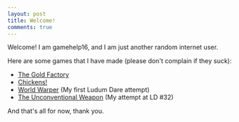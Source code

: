 ```yaml
---
layout: post
title: Welcome!
comments: true
---
```


Welcome! I am gamehelp16, and I am just another random internet user.

Here are some games that I have made (please don't complain if they suck):
* [The Gold Factory](http://gamehelp16.github.io/thegoldfactory/)
* [Chickens!](http://gamehelp16.github.io/chickens/)
* [World Warper](http://gamehelp16.github.io/world-warper-ld30/) (My first Ludum Dare attempt)
* [The Unconventional Weapon](http://gamehelp16.github.io/the-unconventional-weapon/) (My attempt at LD #32)

And that's all for now, thank you.